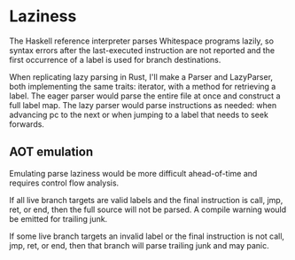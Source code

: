 # Laziness

The Haskell reference interpreter parses Whitespace programs lazily, so
syntax errors after the last-executed instruction are not reported and
the first occurrence of a label is used for branch destinations.

When replicating lazy parsing in Rust, I'll make a Parser and
LazyParser, both implementing the same traits: iterator, with a method
for retrieving a label. The eager parser would parse the entire file at
once and construct a full label map. The lazy parser would parse
instructions as needed: when advancing pc to the next or when jumping to
a label that needs to seek forwards.

## AOT emulation

Emulating parse laziness would be more difficult ahead-of-time and
requires control flow analysis.

If all live branch targets are valid labels and the final instruction is
call, jmp, ret, or end, then the full source will not be parsed. A
compile warning would be emitted for trailing junk.

If some live branch targets an invalid label or the final instruction is
not call, jmp, ret, or end, then that branch will parse trailing junk
and may panic.
